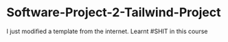 # Software-Project-2-Tailwind-Project

I just modified a template from the internet. Learnt #SHIT in this course
